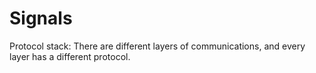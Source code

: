 Signals
===
Protocol stack: There are different layers of communications, and every layer has a different protocol.
